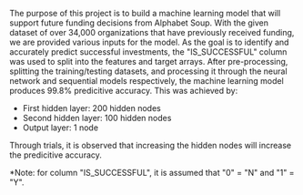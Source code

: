 The purpose of this project is to build a machine learning model that will support future funding decisions from Alphabet Soup. With the given dataset of over 34,000 organizations that have previously received funding, we are provided various inputs for the model. As the goal is to identify and accurately predict successful investments, the "IS_SUCCESSFUL" column was used to split into the features and target arrays. After pre-processing, splitting the training/testing datasets, and processing it through the neural network and sequential models respectively, the machine learning model produces 99.8% predicitive accuracy. This was achieved by:

* First hidden layer: 200 hidden nodes
* Second hidden layer: 100 hidden nodes
* Output layer: 1 node

Through trials, it is observed that increasing the hidden nodes will increase the predicitive accuracy.

*Note: for column "IS_SUCCESSFUL", it is assumed that "0" = "N" and "1" = "Y".

